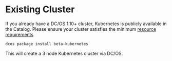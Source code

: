 # Existing Cluster

If you already have a DC/OS 1.10+ cluster, Kubernetes is publicly available in the Catalog.
Please ensure your cluster satisfies the minimum [resource requirements](https://docs.mesosphere.com/service-docs/beta-kubernetes/0.3.0-1.7.11-beta/install/#prerequisites/)

```
dcos package install beta-kubernetes
```

This will create a 3 node Kubernetes cluster via DC/OS.
